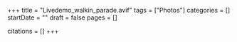 +++
title = "Livedemo_walkin_parade.avif"
tags = ["Photos"]
categories = []
startDate = ""
draft = false
pages = []

citations = []
+++
